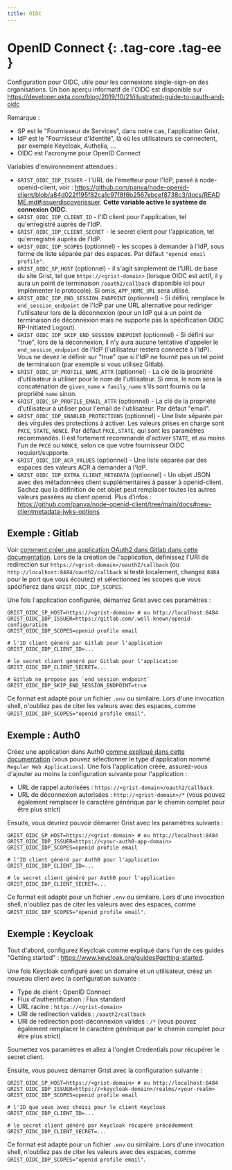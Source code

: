 ```yaml
---
title: OIDC
---
```


OpenID Connect {: .tag-core .tag-ee }
====

Configuration pour OIDC, utile pour les connexions single-sign-on des organisations.
Un bon aperçu informatif de l'OIDC est disponible sur <https://developer.okta.com/blog/2019/10/21/illustrated-guide-to-oauth-and-oidc>

Remarque :

  * SP est le "Fournisseur de Services", dans notre cas, l'application Grist.
  * IdP est le "Fournisseur d'Identité", là où les utilisateurs se connectent, par exemple Keycloak, Authelia, ...
  * OIDC est l'acronyme pour OpenID Connect

Variables d'environnement attendues :

  * `GRIST_OIDC_IDP_ISSUER` - l'URL de l'émetteur pour l'IdP, passé à node-openid-client, voir : <https://github.com/panva/node-openid-client/blob/a84d022f195f82ca1c97f8f6b2567ebcef8738c3/docs/README.md#issuerdiscoverissuer>.
    **Cette variable active le système de connexion OIDC.**
  * `GRIST_OIDC_IDP_CLIENT_ID` - l'ID client pour l'application, tel qu'enregistré auprès de l'IdP.
  * `GRIST_OIDC_IDP_CLIENT_SECRET` - le secret client pour l'application, tel qu'enregistré auprès de l'IdP.
  * `GRIST_OIDC_IDP_SCOPES` (optionnel) - les scopes à demander à l'IdP, sous forme de liste séparée par des espaces. Par défaut `"openid email profile"`.
  * `GRIST_OIDC_SP_HOST` (optionnel) - il s'agit simplement de l'URL de base du site Grist,
    tel que `https://<grist-domain>` (lorsque OIDC est actif, il y aura un point de terminaison `/oauth2/callback` disponible ici pour implémenter le protocole).
    Si omis, `APP_HOME_URL` sera utilisé.
  * `GRIST_OIDC_IDP_END_SESSION_ENDPOINT` (optionnel) - Si défini, remplace le `end_session_endpoint` de l'IdP par
    une URL alternative pour rediriger l'utilisateur lors de la déconnexion (pour un IdP qui a un point de terminaison de déconnexion mais ne supporte pas
    la spécification OIDC RP-Initiated Logout).
  * `GRIST_OIDC_IDP_SKIP_END_SESSION_ENDPOINT` (optionnel) - Si défini sur "true", lors de la déconnexion, il n'y aura
    aucune tentative d'appeler le `end_session_endpoint` de l'IdP (l'utilisateur restera connecté à l'IdP).
    Vous ne devez le définir sur "true" que si l'IdP ne fournit pas un tel point de terminaison (par exemple si vous utilisez Gitlab).
  * `GRIST_OIDC_SP_PROFILE_NAME_ATTR` (optionnel) - La clé de la propriété d'utilisateur à utiliser pour le nom de l'utilisateur. Si omis,
    le nom sera la concaténation de `given_name` + `family_name` s'ils sont fournis ou la propriété `name` sinon.
  * `GRIST_OIDC_SP_PROFILE_EMAIL_ATTR` (optionnel) - La clé de la propriété d'utilisateur à utiliser pour l'email de l'utilisateur. Par défaut "email".
  * `GRIST_OIDC_IDP_ENABLED_PROTECTIONS` (optionnel) - Une liste séparée par des virgules des protections à activer. Les valeurs prises en charge sont `PKCE`, `STATE`, `NONCE`.
    Par défaut `PKCE,STATE`, qui sont les paramètres recommandés. Il est fortement recommandé d'activer `STATE`,
    et au moins l'un de `PKCE` ou `NONCE`, selon ce que votre fournisseur OIDC requiert/supporte.
  * `GRIST_OIDC_IDP_ACR_VALUES` (optionnel) - Une liste séparée par des espaces des valeurs ACR à demander à l'IdP.
  * `GRIST_OIDC_IDP_EXTRA_CLIENT_METADATA` (optionnel) - Un objet JSON avec des métadonnées client supplémentaires à passer à openid-client.
    Sachez que la définition de cet objet peut remplacer toutes les autres valeurs passées au client openid.
    Plus d'infos : https://github.com/panva/node-openid-client/tree/main/docs#new-clientmetadata-jwks-options

## Exemple : Gitlab

Voir [comment créer une application OAuth2 dans Gitlab dans cette documentation](https://docs.gitlab.com/ee/integration/oauth_provider.html). Lors de la création de l'application, définissez l'URI de redirection sur `https://<grist-domain>/oauth2/callback` (ou `http://localhost:8484/oauth2/callback` si testé localement, changez `8484` pour le port que vous écoutez) et sélectionnez les scopes que vous spécifierez dans `GRIST_OIDC_IDP_SCOPES`.

Une fois l'application configurée, démarrez Grist avec ces paramètres :

```shell
GRIST_OIDC_SP_HOST=https://<grist-domain> # ou http://localhost:8484
GRIST_OIDC_IDP_ISSUER=https://gitlab.com/.well-known/openid-configuration
GRIST_OIDC_IDP_SCOPES=openid profile email

# l'ID client généré par Gitlab pour l'application
GRIST_OIDC_IDP_CLIENT_ID=...

# le secret client généré par Gitlab pour l'application
GRIST_OIDC_IDP_CLIENT_SECRET=...

# Gitlab ne propose pas `end_session_endpoint`
GRIST_OIDC_IDP_SKIP_END_SESSION_ENDPOINT=true
```

Ce format est adapté pour un fichier `.env` ou similaire. Lors d'une invocation shell, n'oubliez pas de citer les valeurs avec des espaces, comme `GRIST_OIDC_IDP_SCOPES="openid profile email"`.

## Exemple : Auth0

Créez une application dans Auth0 [comme expliqué dans cette documentation](https://auth0.com/docs/get-started/auth0-overview/create-applications) (vous pouvez sélectionner le type d'application nommé `Regular Web Applications`). Une fois l'application créée, assurez-vous d'ajouter au moins la configuration suivante pour l'application :

 * URL de rappel autorisées : `https://<grist-domain>/oauth2/callback`
 * URL de déconnexion autorisées : `http://<grist-domain>/*` (vous pouvez également remplacer le caractère générique par le chemin complet pour être plus strict)

Ensuite, vous devriez pouvoir démarrer Grist avec les paramètres suivants :

```shell
GRIST_OIDC_SP_HOST=https://<grist-domain> # ou http://localhost:8484
GRIST_OIDC_IDP_ISSUER=https://<your-auth0-app-domain>
GRIST_OIDC_IDP_SCOPES=openid profile email

# l'ID client généré par Auth0 pour l'application
GRIST_OIDC_IDP_CLIENT_ID=...

# le secret client généré par Auth0 pour l'application
GRIST_OIDC_IDP_CLIENT_SECRET=...
```

Ce format est adapté pour un fichier `.env` ou similaire. Lors d'une invocation shell, n'oubliez pas de citer les valeurs avec des espaces, comme `GRIST_OIDC_IDP_SCOPES="openid profile email"`.

## Exemple : Keycloak

Tout d'abord, configurez Keycloak comme expliqué dans l'un de ces guides "Getting started" : <https://www.keycloak.org/guides#getting-started>.

Une fois Keycloak configuré avec un domaine et un utilisateur, créez un nouveau client avec la configuration suivante :

 - Type de client : OpenID Connect
 - Flux d'authentification : Flux standard
 - URL racine : `https://<grist-domain>`
 - URI de redirection valides : `/oauth2/callback`
 - URI de redirection post-déconnexion valides : `/*` (vous pouvez également remplacer le caractère générique par le chemin complet pour être plus strict)

Soumettez vos paramètres et allez à l'onglet Credentials pour récupérer le secret client.

Ensuite, vous pouvez démarrer Grist avec la configuration suivante :

```shell
GRIST_OIDC_SP_HOST=https://<grist-domain> # ou http://localhost:8484
GRIST_OIDC_IDP_ISSUER=https://<keycloak-domain>/realms/<your-realm>
GRIST_OIDC_IDP_SCOPES=openid profile email

# l'ID que vous avez choisi pour le client Keycloak
GRIST_OIDC_IDP_CLIENT_ID=...

# le secret client généré par Keycloak récupéré précédemment
GRIST_OIDC_IDP_CLIENT_SECRET=...
```

Ce format est adapté pour un fichier `.env` ou similaire. Lors d'une invocation shell, n'oubliez pas de citer les valeurs avec des espaces, comme `GRIST_OIDC_IDP_SCOPES="openid profile email"`.
